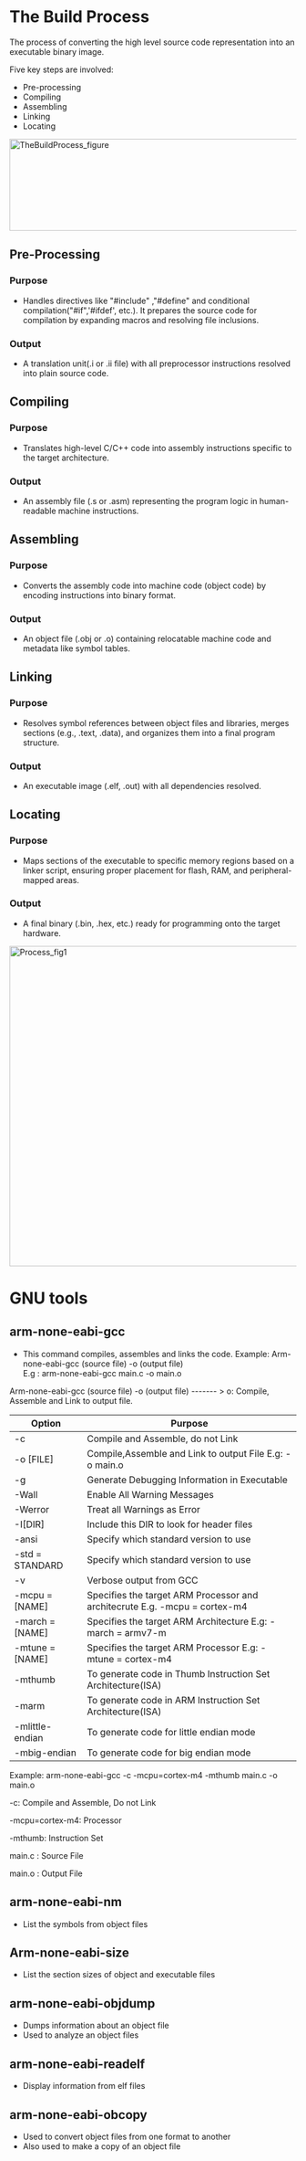 # The Build Process
The process of converting the high level source code representation into an executable binary image.

Five key steps are involved:
- Pre-processing
- Compiling
- Assembling
- Linking
- Locating

<img width="1001" height="161" alt="TheBuildProcess_figure" src="https://github.com/user-attachments/assets/81af080b-1b8c-4337-b393-1e50bbfdfe22" />

## Pre-Processing
### Purpose
- Handles directives like "#include" ,"#define" and conditional compilation("#if",'#ifdef', etc.). It prepares the source code for compilation by expanding macros and resolving file inclusions.
### Output
- A translation unit(.i or .ii file) with all preprocessor instructions resolved into plain source code. 

## Compiling
### Purpose
- Translates high-level C/C++ code into assembly instructions specific to the target architecture.
### Output
- An assembly file (.s or .asm) representing the program logic in human-readable machine instructions.

## Assembling
### Purpose
- Converts the assembly code into machine code (object code) by encoding instructions into binary format.

### Output
- An object file (.obj or .o) containing relocatable machine code and metadata like symbol tables.

## Linking
### Purpose
- Resolves symbol references between object files and libraries, merges sections (e.g., .text, .data), and organizes them into a final program structure.

### Output
- An executable image (.elf, .out) with all dependencies resolved.

## Locating
### Purpose
- Maps sections of the executable to specific memory regions based on a linker script, ensuring proper placement for flash, RAM, and peripheral-mapped areas.

### Output
- A final binary (.bin, .hex, etc.) ready for programming onto the target hardware.



<img width="1001" height="561" alt="Process_fig1" src="https://github.com/user-attachments/assets/1b9ce0c9-4a2a-4ad5-a646-83a9bacad058" />




# GNU tools

## arm-none-eabi-gcc
- This command compiles, assembles and links the code.
Example:
Arm-none-eabi-gcc (source file) -o (output file) 	           
E.g : arm-none-eabi-gcc main.c -o main.o		              

Arm-none-eabi-gcc (source file) -o (output file)  ------- > o: Compile, Assemble and Link to output file.



|        Option      |                                   Purpose                                          |
|-------------------|------------------------------------------------------------------------------------|
|-c	                 | Compile and Assemble, do not Link                                                  |
|-o [FILE]	         | Compile,Assemble and Link to output File E.g: -o main.o                            |
|-g                  | Generate Debugging Information in Executable                                       |
|-Wall	             | Enable All Warning Messages                                                        |
|-Werror	           | Treat all Warnings as Error                                                        |
|-I[DIR]	           | Include this DIR to look for header files                                          |
|-ansi               | Specify which standard version to use                                              |
|-std = STANDARD	   | Specify which standard version to use                                              |
|-v	                 | Verbose output from GCC                                                            |
|-mcpu = [NAME]      | Specifies the target ARM Processor and architecrute E.g. -mcpu = cortex-m4         |
|-march = [NAME]	   | Specifies the target ARM Architecture E.g: -march = armv7-m                        |
|-mtune = [NAME]	   | Specifies the target ARM Processor E.g: -mtune = cortex-m4                         |
|-mthumb	           | To generate code in Thumb Instruction Set Architecture(ISA)                        |
|-marm	             | To generate code in ARM Instruction Set Architecture(ISA)                          |
|-mlittle-endian	   | To generate code for little endian mode                                            |
|-mbig-endian	       | To generate code for big endian mode                                               |


Example: arm-none-eabi-gcc -c -mcpu=cortex-m4 -mthumb main.c -o main.o

-c: Compile and Assemble, Do not Link

-mcpu=cortex-m4: Processor

-mthumb: Instruction Set

main.c : Source File

main.o : Output File

## arm-none-eabi-nm
- List the symbols from object files

## Arm-none-eabi-size
- List the section sizes of object and executable files

## arm-none-eabi-objdump
- Dumps information about an object file
- Used to analyze an object files

## arm-none-eabi-readelf
- Display information from elf files

## arm-none-eabi-obcopy
- Used to convert object files from one format to another
- Also used to make a copy of an object file



